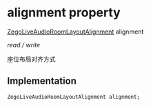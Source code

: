 


# alignment property







[ZegoLiveAudioRoomLayoutAlignment](../../zego_uikit_prebuilt_live_audio_room/ZegoLiveAudioRoomLayoutAlignment.md) alignment
  
_<span class="feature">read / write</span>_



<p>座位布局对齐方式</p>



## Implementation

```dart
ZegoLiveAudioRoomLayoutAlignment alignment;
```







